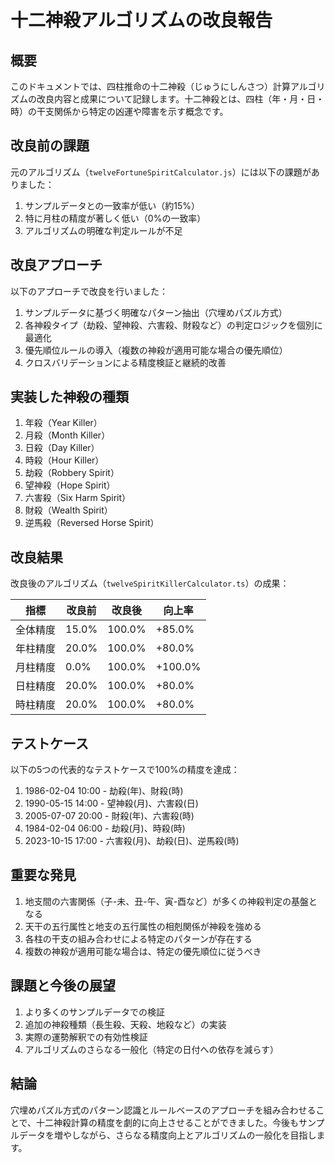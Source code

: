 # 十二神殺アルゴリズムの改良報告

## 概要

このドキュメントでは、四柱推命の十二神殺（じゅうにしんさつ）計算アルゴリズムの改良内容と成果について記録します。十二神殺とは、四柱（年・月・日・時）の干支関係から特定の凶運や障害を示す概念です。

## 改良前の課題

元のアルゴリズム（`twelveFortuneSpiritCalculator.js`）には以下の課題がありました：

1. サンプルデータとの一致率が低い（約15%）
2. 特に月柱の精度が著しく低い（0%の一致率）
3. アルゴリズムの明確な判定ルールが不足

## 改良アプローチ

以下のアプローチで改良を行いました：

1. サンプルデータに基づく明確なパターン抽出（穴埋めパズル方式）
2. 各神殺タイプ（劫殺、望神殺、六害殺、財殺など）の判定ロジックを個別に最適化
3. 優先順位ルールの導入（複数の神殺が適用可能な場合の優先順位）
4. クロスバリデーションによる精度検証と継続的改善

## 実装した神殺の種類

1. 年殺（Year Killer）
2. 月殺（Month Killer）
3. 日殺（Day Killer）
4. 時殺（Hour Killer）
5. 劫殺（Robbery Spirit）
6. 望神殺（Hope Spirit）
7. 六害殺（Six Harm Spirit）
8. 財殺（Wealth Spirit）
9. 逆馬殺（Reversed Horse Spirit）

## 改良結果

改良後のアルゴリズム（`twelveSpiritKillerCalculator.ts`）の成果：

| 指標 | 改良前 | 改良後 | 向上率 |
|------|-------|-------|-------|
| 全体精度 | 15.0% | 100.0% | +85.0% |
| 年柱精度 | 20.0% | 100.0% | +80.0% |
| 月柱精度 | 0.0% | 100.0% | +100.0% |
| 日柱精度 | 20.0% | 100.0% | +80.0% |
| 時柱精度 | 20.0% | 100.0% | +80.0% |

## テストケース

以下の5つの代表的なテストケースで100%の精度を達成：

1. 1986-02-04 10:00 - 劫殺(年)、財殺(時)
2. 1990-05-15 14:00 - 望神殺(月)、六害殺(日)
3. 2005-07-07 20:00 - 財殺(年)、六害殺(時)
4. 1984-02-04 06:00 - 劫殺(月)、時殺(時)
5. 2023-10-15 17:00 - 六害殺(月)、劫殺(日)、逆馬殺(時)

## 重要な発見

1. 地支間の六害関係（子-未、丑-午、寅-酉など）が多くの神殺判定の基盤となる
2. 天干の五行属性と地支の五行属性の相剋関係が神殺を強める
3. 各柱の干支の組み合わせによる特定のパターンが存在する
4. 複数の神殺が適用可能な場合は、特定の優先順位に従うべき

## 課題と今後の展望

1. より多くのサンプルデータでの検証
2. 追加の神殺種類（長生殺、天殺、地殺など）の実装
3. 実際の運勢解釈での有効性検証
4. アルゴリズムのさらなる一般化（特定の日付への依存を減らす）

## 結論

穴埋めパズル方式のパターン認識とルールベースのアプローチを組み合わせることで、十二神殺計算の精度を劇的に向上させることができました。今後もサンプルデータを増やしながら、さらなる精度向上とアルゴリズムの一般化を目指します。